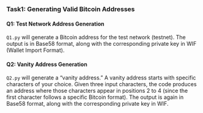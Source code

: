### **Task1: Generating Valid Bitcoin Addresses**

#### Q1: Test Network Address Generation

`Q1.py` will generate a Bitcoin address for the test network (testnet). The output is in Base58 format, along with the corresponding private key in WIF (Wallet Import Format).

#### Q2: Vanity Address Generation

`Q2.py` will generate a “vanity address.” A vanity address starts with specific characters of your choice. Given three input characters, the code produces an address where those characters appear in positions 2 to 4 (since the first character follows a specific Bitcoin format). The output is again in Base58 format, along with the corresponding private key in WIF.